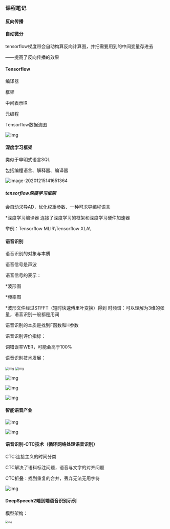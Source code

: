 

### 课程笔记

#### 反向传播

#### 自动微分

tensorflow梯度带会自动构算反向计算图，并把需要用到的中间变量存进去

——提高了反向传播的效果

#### Tensorflow

编译器

框架

中间表示IR

元编程

Tensorflow数据流图

![img](https://qn-st0.yuketang.cn/FnO5SWxrNR1cpU0EwKH4V564Gi-b)

#### 深度学习框架

类似于申明式语言SQL

包括编程语言、解释器、编译器

![image-20201215141651364](C:\Users\回忆再美好也只是曾经\AppData\Roaming\Typora\typora-user-images\image-20201215141651364.png)

##### tensorflow深度学习框架

会自动求导AD，优化权重参数、一种可求导编程语言

*深度学习编译器 连接了深度学习的框架和深度学习硬件加速器

举例：Tensorflow MLIR\Tensorflow XLA\



#### 语音识别

语音识别的对象与本质

语音信号是声波

语音信号的表示：

*波形图

*频率图

*波形文件经过STFFT（短时快速傅里叶变换）得到 时频谱：可以理解为3维的张量，语音识别一般都是用词

语音识别的本质是找到F函数和H参数

语音识别评价指标：

词错误率WER，可能会高于100%

语音识别技术发展：

<img src="https://qn-st0.yuketang.cn/FlKHD5fo4iLXOI3gDA30t6Up4wr0" alt="img" style="zoom:67%;" />

<img src="https://qn-st0.yuketang.cn/FkxItPigfejplSNCc0CMRyai6qkQ" alt="img" style="zoom:67%;" />

![img](https://qn-st0.yuketang.cn/Fpny7mIb6Tbx16zp5rfQBr4q9m01)

![img](https://qn-st0.yuketang.cn/FhUbscgmjfmyak4GW8tvi5Awxo3V)

![img](https://qn-st0.yuketang.cn/FmuUcQI8mBs5EIEbM3bfWp0pW-lQ)

#### 智能语音产业

![img](https://qn-st0.yuketang.cn/FmJ1iSOLE5FCgGnfmdtppptPjAtc)

![img](https://qn-st0.yuketang.cn/Ft-piYh6-d3PibyTRvAAdgBpFRtp)

#### 语音识别-CTC技术（循环网络处理语音识别）

CTC:连接主义的时间分类

CTC解决了语料标注问题，语音与文字的对齐问题

CTC折叠：找到重复的合并，丢弃无法无用字符

![img](https://qn-st0.yuketang.cn/FuHS0ZX-FXVo_-xJozcRHwem5v_8)

#### DeepSpeech2端到端语音识别示例

模型架构：

<img src="https://qn-st0.yuketang.cn/FqpCDbDkgy_8KeCCM12_V-0Sz6MH" alt="img" style="zoom:50%;" />

